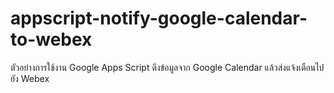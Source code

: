 # appscript-notify-google-calendar-to-webex
ตัวอย่างการใช้งาน Google Apps Script ดึงข้อมูลจาก Google Calendar  แล้วส่งแจ้งเตือนไปยัง Webex
